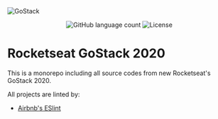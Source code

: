 <img alt="GoStack" src="https://storage.googleapis.com/golden-wind/bootcamp-gostack/header-desafios.png" />

<p align="center">
  <img alt="GitHub language count" src="https://img.shields.io/github/languages/count/mcodex/rocketseat-gostack2020?color=%2304D301">

  <img alt="License" src="https://img.shields.io/badge/license-MIT-%2304D361">
</p>

# Rocketseat GoStack 2020

This is a monorepo including all source codes from new Rocketseat's GoStack 2020.

All projects are linted by:

* [Airbnb's ESlint](https://www.npmjs.com/package/eslint-config-airbnb)
